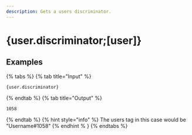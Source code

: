 ```yaml
---
description: Gets a users discriminator.
---
```

# {user.discriminator;[user]}
## Examples
{% tabs %}
{% tab title="Input" %}
```text
{user.discriminator}
```
{% endtab %}
{% tab title="Output" %}
```text
1058
```
{% endtab %}
{% hint style="info" %}
The users tag in this case would be "Username#1058"
{% endhint % }
{% endtabs %}